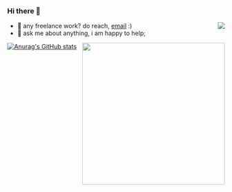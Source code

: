### Hi there 👋
<img src="https://github-readme-stats.vercel.app/api?username=TheYuhan-Lu&show_icons=true&theme=panda" align="right">

- 💼 any freelance work? do reach, [email](mailto:abhishek.naidu@cred.club) :)
- 💬 ask me about anything, i am happy to help;


<img src="https://github-readme-stats.vercel.app/api?username=TheYuhan-Lu&show_icons=true&theme=panda" align="right" width="330">

[![Anurag's GitHub stats](https://github-readme-stats.vercel.app/api?username=TheYuhan-Lu&show_icons=true&theme=panda)](https://github.com/TheYuhan-Lu/github-readme-stats)
<!--
**TheYuhan-Lu/TheYuhan-Lu** is a ✨ _special_ ✨ repository because its `README.md` (this file) appears on your GitHub profile.

Here are some ideas to get you started:

- 🔭 I’m currently working on ...
- 🌱 I’m currently learning ...
- 👯 I’m looking to collaborate on ...
- 🤔 I’m looking for help with ...
- 💬 Ask me about ...
- 📫 How to reach me: ...
- 😄 Pronouns: ...
- ⚡ Fun fact: ...
-->

